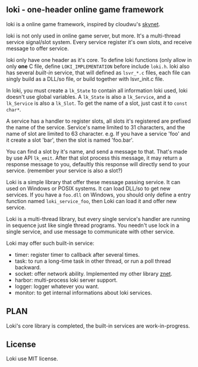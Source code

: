 loki - one-header online game framework
----------------------------------------

loki is a online game framework, inspired by cloudwu's
[skynet](https://github.com/cloudwu/skynet).

loki is not only used in online game server, but more. It's a multi-thread
service signal/slot system. Every service register it's own slots, and receive
message to offer service. 

loki only have one header as it's core. To define loki functions (only allow
in only **one** C file, define `LOKI_IMPLEMENTATION` before include `loki.h`.
loki also has several *built-in* service, that will defined as `lsvr_*.c`
files, each file can singly build as a DLL/so file, or build together with
lsvr_init.c file. 

In loki, you must create a `lk_State` to contain all information loki used,
loki doesn't use global variables. A `lk_State` is also a `lk_Service`, and a
`lk_Service` is also a `lk_Slot`. To get the name of a slot, just cast it to
`const char*`.

A service has a handler to register slots, all slots it's registered are
prefixed the name of the service. Service's name limited to 31 characters, and
the name of slot are limited to 63 character. e.g. If you have a service 'foo'
and it create a slot 'bar', then the slot is named 'foo.bar'.

You can find a slot by it's name, and send a message to that. That's made by
use API `lk_emit`. After that slot process this message, it may return a
response message to you, defaultly this response will directly send to your
service. (remember your service is also a slot?)

Loki is a simple library that offer these message passing service. It can used
on Windows or POSIX systems. It can load DLL/so to get new services. If you
have a `foo.dll` on Windows, you should only define a entry function named
`loki_service_foo`, then Loki can load it and offer new service.

Loki is a multi-thread library, but every single service's handler are running
in sequence just like single thread programs. You needn't use lock in a single
service, and use message to communicate with other service.

Loki may offer such built-in service:
  - timer: register timer to callback after several times.
  - task:  to run a long-time task in other thread, or run a poll thread
           backward.
  - socket: offer network ability. Implemented my other library
            [znet](https://github.com/starwing/znet).
  - harbor: multi-process loki server support.
  - logger: logger whatever you want.
  - monitor: to get internal informations about loki services.


PLAN
----

Loki's core library is completed, the built-in services are work-in-progress.


License
-------

Loki use MIT license.

